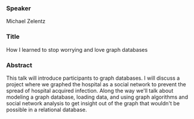 ### Speaker
Michael Zelentz

### Title
How I learned to stop worrying and love graph databases

### Abstract
This talk will introduce participants to graph databases. I will discuss a project where 
we graphed the hospital as a social network to prevent the spread of hospital acquired infection. 
Along the way we'll talk about modeling a graph database, loading data, and using 
graph algorithms and social network analysis to get insight out of the graph that wouldn't be possible 
in a relational database.
